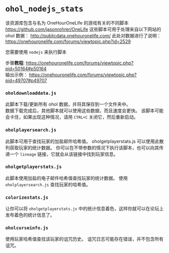 # `ohol_nodejs_stats`

该资源库包含与名为 OneHourOneLife 的游戏有关的不同脚本 https://github.com/jasonrohrer/OneLife 
这些脚本可用于处理来自以下网站的 ohol 数据： http://publicdata.onehouronelife.com/
此处对数据进行了说明： https://onehouronelife.com/forums/viewtopic.php?id=2529

您需要使用 `nodejs` 来执行脚本

步骤<b>教程</b>: https://onehouronelife.com/forums/viewtopic.php?pid=50164#p50164<br>
输出示例： https://onehouronelife.com/forums/viewtopic.php?pid=49707#p49707

### `oholdownloaddata.js`
此脚本下载/更新所有 ohol 数据，并将其保存到一个文件夹中。   
数据下载完成后，其他脚本就可以使用这些数据，而且速度会更快。
该脚本可能会卡住，如果出现这种情况，请用 `CTRL+C` 关闭它，然后重新启动。

### `oholplayersearch.js`
此脚本可用于查找玩家的加盐邮件哈希值。
oholgetplayerstats.js 可以使用此散列获取玩家的统计数据。
你可以在不带参数的情况下执行该脚本，也可以向其传递一个 `lineage` 链接，它就会从该链接中找到玩家信息。

### `oholgetplayerstats.js`
此脚本使用加盐的电子邮件哈希值查找玩家的统计数据。
使用 `oholplayersearch.js` 查找玩家的哈希值。

### `colorizestats.js`
让你可以将 `oholgetplayerstats.js` 中的统计信息着色，这样你就可以在论坛上发布着色的统计信息了。

### `oholcurseinfo.js`
使用玩家哈希值查找该玩家的诅咒历史。
诅咒日志可能存在错误，并不包含所有诅咒。
